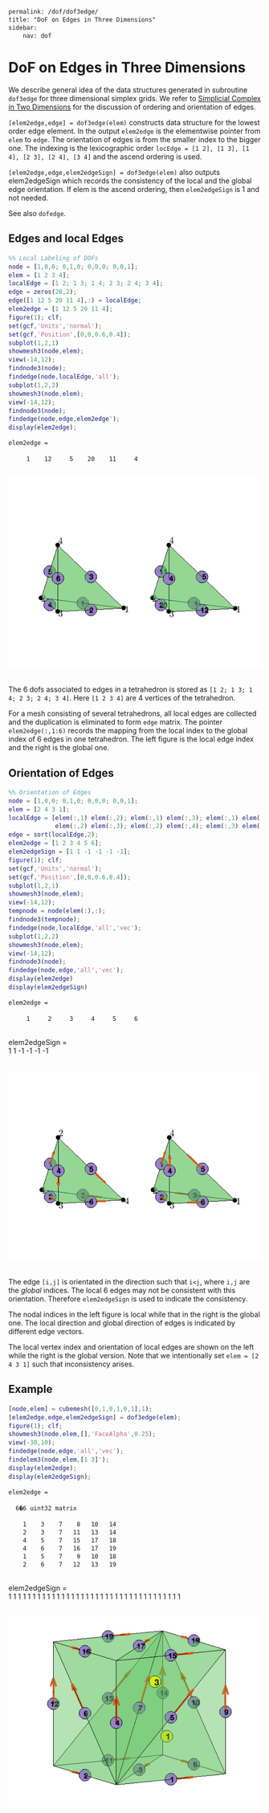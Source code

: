 ```
permalink: /dof/dof3edge/
title: "DoF on Edges in Three Dimensions"
sidebar:
    nav: dof
```



# DoF on Edges in Three Dimensions

We describe general idea of the data structures generated in subroutine 
`dof3edge` for three dimensional simplex grids. We refer to [Simplicial Complex in Two Dimensions](../mesh/sc3.html) for the discussion of ordering and orientation of edges.

`[elem2edge,edge] = dof3edge(elem)` constructs data structure for the
lowest order edge element. In the output `elem2edge` is the elementwise
pointer from `elem` to `edge`. The orientation of edges is from the smaller
index to the bigger one. The indexing is the lexicographic order
`locEdge = [1 2], [1 3], [1 4], [2 3], [2 4], [3 4]`
and the ascend ordering is used. 

`[elem2edge,edge,elem2edgeSign] = dof3edge(elem)` also outputs elem2edgeSign
which records the consistency of the local and the global edge orientation.
If elem is the ascend ordering, then `elem2edgeSign` is 1 and not needed.

See also `dofedge`.

## Edges and local Edges


```matlab
%% Local Labeling of DOFs
node = [1,0,0; 0,1,0; 0,0,0; 0,0,1];
elem = [1 2 3 4];
localEdge = [1 2; 1 3; 1 4; 2 3; 2 4; 3 4];
edge = zeros(20,2);
edge([1 12 5 20 11 4],:) = localEdge;
elem2edge = [1 12 5 20 11 4];
figure(1); clf;
set(gcf,'Units','normal'); 
set(gcf,'Position',[0,0,0.6,0.4]);
subplot(1,2,1)
showmesh3(node,elem);
view(-14,12);
findnode3(node);
findedge(node,localEdge,'all');
subplot(1,2,2)
showmesh3(node,elem);
view(-14,12);
findnode3(node);
findedge(node,edge,elem2edge');
display(elem2edge);
```


    elem2edge =
    
         1    12     5    20    11     4




​    
![png](dof3edgedoc_files/dof3edgedoc_3_1.png)
​    


The 6 dofs associated to edges in a tetrahedron is stored as `[1 2; 1 3; 1 4; 2 3; 2 4; 3 4]`. Here `[1 2 3 4]` are 4 vertices of the tetrahedron.

For a mesh consisting of several tetrahedrons, all local edges are collected and the duplication is eliminated to form `edge` matrix. The pointer `elem2edge(:,1:6)` records the mapping from the local index to the global index of 6 edges in one tetrahedron. The left figure is the local edge index and the right is the global one.

## Orientation of Edges


```matlab
%% Orientation of Edges
node = [1,0,0; 0,1,0; 0,0,0; 0,0,1];
elem = [2 4 3 1];
localEdge = [elem(:,1) elem(:,2); elem(:,1) elem(:,3); elem(:,1) elem(:,4); ...
             elem(:,2) elem(:,3); elem(:,2) elem(:,4); elem(:,3) elem(:,4)];
edge = sort(localEdge,2);
elem2edge = [1 2 3 4 5 6];
elem2edgeSign = [1 1 -1 -1 -1 -1];     
figure(1); clf;
set(gcf,'Units','normal'); 
set(gcf,'Position',[0,0,0.6,0.4]);
subplot(1,2,1)
showmesh3(node,elem);
view(-14,12);
tempnode = node(elem(:),:);
findnode3(tempnode);
findedge(node,localEdge,'all','vec');
subplot(1,2,2)
showmesh3(node,elem);
view(-14,12);
findnode3(node);
findedge(node,edge,'all','vec');
display(elem2edge)
display(elem2edgeSign)
```


    elem2edge =
    
         1     2     3     4     5     6


​    
​    elem2edgeSign =
​    
         1     1    -1    -1    -1    -1




​    
![png](dof3edgedoc_files/dof3edgedoc_6_1.png)
​    


The edge `[i,j]` is orientated in the direction such that `i<j`, where `i,j`
are the *global* indices. The local 6 edges may not be consistent with this orientation. Therefore `elem2edgeSign` is used to indicate the consistency.

The nodal indices in the left figure is local while that in the right is the global one. The local direction and global direction of edges is indicated by different edge vectors.

The local vertex index and orientation of local edges are shown on the left while the right is the global version. Note that we intentionally set `elem = [2 4 3 1]` such that inconsistency arises. 

## Example


```matlab
[node,elem] = cubemesh([0,1,0,1,0,1],1);
[elem2edge,edge,elem2edgeSign] = dof3edge(elem);
figure(1); clf;
showmesh3(node,elem,[],'FaceAlpha',0.25);
view(-30,10);
findedge(node,edge,'all','vec');
findelem3(node,elem,[1 3]');
display(elem2edge);
display(elem2edgeSign);
```


    elem2edge =
    
      6�6 uint32 matrix
    
        1    3    7    8   10   14
        2    3    7   11   13   14
        4    5    7   15   17   18
        4    6    7   16   17   19
        1    5    7    9   10   18
        2    6    7   12   13   19


​    
​    elem2edgeSign =
​    
         1     1     1     1     1     1
         1     1     1     1     1     1
         1     1     1     1     1     1
         1     1     1     1     1     1
         1     1     1     1     1     1
         1     1     1     1     1     1




​    
![png](dof3edgedoc_files/dof3edgedoc_9_1.png)
​    

